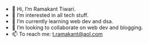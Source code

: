 - 👋 Hi, I’m Ramakant Tiwari.
- 👀 I’m interested in all tech stuff.
- 🌱 I’m currently learning web dev and dsa.
- 💞️ I’m looking to collaborate on web dev and blogging.
- 📫 To reach me: t.ramakant@aol.com

<!---
Rkt1043k/Rkt1043k is a ✨ special ✨ repository because its `README.md` (this file) appears on your GitHub profile.
You can click the Preview link to take a look at your changes.
--->
